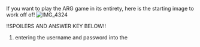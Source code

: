 If you want to play the ARG game in its entirety, here is the starting image to work off of!
![IMG_4324](https://github.com/user-attachments/assets/d0c60349-ceae-45ca-bf74-af6c7776dfdb)

!!SPOILERS AND ANSWER KEY BELOW!!

1. entering the username and password into the 
